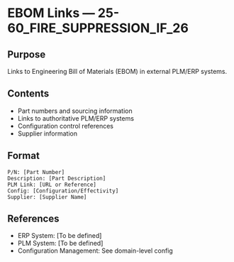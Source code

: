 # EBOM Links — 25-60_FIRE_SUPPRESSION_IF_26

## Purpose
Links to Engineering Bill of Materials (EBOM) in external PLM/ERP systems.

## Contents
- Part numbers and sourcing information
- Links to authoritative PLM/ERP systems
- Configuration control references
- Supplier information

## Format
```
P/N: [Part Number]
Description: [Part Description]
PLM Link: [URL or Reference]
Config: [Configuration/Effectivity]
Supplier: [Supplier Name]
```

## References
- ERP System: [To be defined]
- PLM System: [To be defined]
- Configuration Management: See domain-level config
